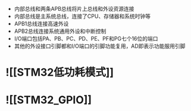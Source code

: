 - 内部总线和两条APB总线将片上总线和外设资源连接
- 内部总线是主系统总线，连接了CPU、存储器和系统时钟等
- APB1总线连接高速外设
- APB2总线连接系统通用外设和中断控制
- I/O端口包括PA、PB、PC、PD、PE、PF和PG七个16位的端口
- 其他的外设接口引脚都和I/O端口的引脚功能复用，AD即表示功能服用引脚

# ![[STM32低功耗模式]]

# ![[STM32_GPIO]]


